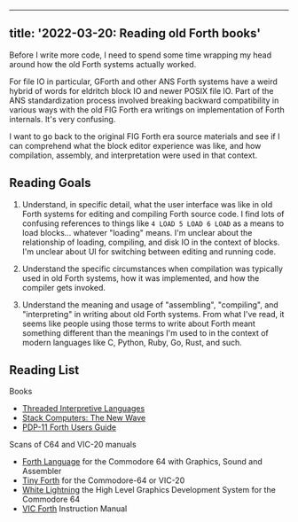<!--
Copyright (c) 2022 Sam Blenny
SPDX-License-Identifier: CC-BY-NC-SA-4.0
-->

---
title: '2022-03-20: Reading old Forth books'
---

Before I write more code, I need to spend some time wrapping my head around
how the old Forth systems actually worked.

For file IO in particular, GForth and other ANS Forth systems have a weird
hybrid of words for eldritch block IO and newer POSIX file IO. Part of the ANS
standardization process involved breaking backward compatibility in various
ways with the old FIG Forth era writings on implementation of Forth internals.
It's very confusing.

I want to go back to the original FIG Forth era source materials and see if I
can comprehend what the block editor experience was like, and how compilation,
assembly, and interpretation were used in that context.


## Reading Goals

1. Understand, in specific detail, what the user interface was like in old
   Forth systems for editing and compiling Forth source code. I find lots of
   confusing references to things like `4 LOAD 5 LOAD 6 LOAD` as a means to
   load blocks... whatever "loading" means. I'm unclear about the relationship
   of loading, compiling, and disk IO in the context of blocks. I'm unclear
   about UI for switching between editing and running code.

2. Understand the specific circumstances when compilation was typically used
   in old Forth systems, how it was implemented, and how the compiler gets
   invoked.

3. Understand the meaning and usage of "assembling", "compiling", and
   "interpreting" in writing about old Forth systems. From what I've read, it
   seems like people using those terms to write about Forth meant something
   different than the meanings I'm used to in the context of modern languages
   like C, Python, Ruby, Go, Rust, and such.


## Reading List

Books
- [Threaded Interpretive Languages]
- [Stack Computers: The New Wave]
- [PDP-11 Forth Users Guide]

[Threaded Interpretive Languages]: https://archive.org/details/R.G.LoeligerThreadedInterpretiveLanguagesTheirDesignAndImplementationByteBooks1981
[Stack Computers: The New Wave]: https://archive.org/details/stack_computers_book
[PDP-11 Forth Users Guide]: https://github.com/larsbrinkhoff/forth-documents/blob/master/fig-forth_PDP-11_Users_Guide.pdf

Scans of C64 and VIC-20 manuals
- [Forth Language] for the Commodore 64 with Graphics, Sound and Assembler
- [Tiny Forth] for the Commodore-64 or VIC-20
- [White Lightning] the High Level Graphics Development System for the
  Commodore 64
- [VIC Forth] Instruction Manual

[Forth Language]: https://web.archive.org/web/20170919031724/http://www.bombjack.org/commodore/applications/FORTH_Language_for_the_C64.pdf
[Tiny Forth]: https://web.archive.org/web/20170919030736/http://www.bombjack.org/commodore/applications/Tiny_Forth.pdf
[White Lightning]: https://web.archive.org/web/20170919031327/http://www.bombjack.org/commodore/applications/White_Lightning_Manual.pdf
[VIC Forth]: https://web.archive.org/web/20170919031249/http://www.bombjack.org/commodore/applications/VIC_Forth.pdf
